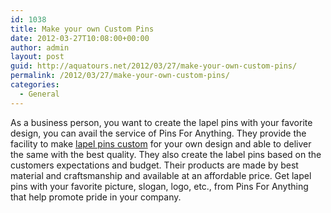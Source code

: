 ```yaml
---
id: 1038
title: Make your own Custom Pins
date: 2012-03-27T10:08:00+00:00
author: admin
layout: post
guid: http://aquatours.net/2012/03/27/make-your-own-custom-pins/
permalink: /2012/03/27/make-your-own-custom-pins/
categories:
  - General
---
```

As a business person, you want to create the lapel pins with your favorite design, you can avail the service of Pins For Anything. They provide the facility to make [lapel pins custom](http://www.pinsforanything.com/) for your own design and able to deliver the same with the best quality. They also create the label pins based on the customers expectations and budget. Their products are made by best material and craftsmanship and available at an affordable price. Get lapel pins with your favorite picture, slogan, logo, etc., from Pins For Anything that help promote pride in your company.